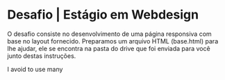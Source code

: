 <h1>Desafio | Estágio em Webdesign</h1>
<p>O desafio consiste no desenvolvimento de uma página responsiva com base no layout fornecido.
Preparamos um arquivo HTML (base.html) para lhe ajudar, ele se encontra na pasta do drive que foi enviada para você junto destas instruções.</p>
<p>I avoid to use many<p>
